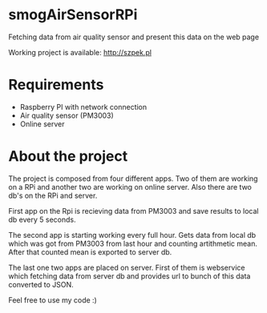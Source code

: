 # smogAirSensorRPi
Fetching data from air quality sensor and present this data on the web page

Working project is available: http://szpek.pl

# Requirements
  - Raspberry PI with network connection
  - Air quality sensor (PM3003)
  - Online server

# About the project
The project is composed from four different apps. Two of them are working on a RPi and another two are working on online server. Also there are two db's on the RPi and server.

First app on the Rpi is recieving data from PM3003 and save results to local db every 5 seconds.

The second app is starting working every full hour. Gets data from local db which was got from PM3003 from last hour and counting artithmetic mean. After that counted mean is exported to server db.

The last one two apps are placed on server. First of them is webservice which fetching data from server db and provides url to bunch of this data converted to JSON.



Feel free to use my code :)
